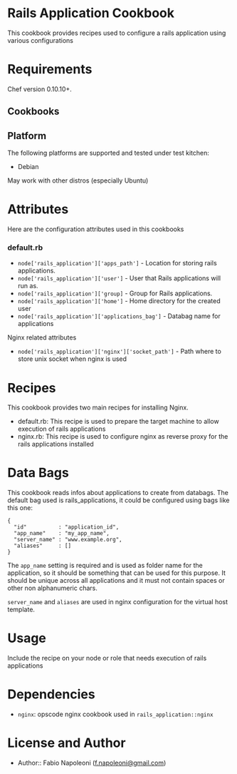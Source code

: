 Rails Application Cookbook
==========================

This cookbook provides recipes used to configure a rails application
using various configurations

Requirements
============

Chef version 0.10.10+.

Cookbooks
---------

Platform
--------

The following platforms are supported and tested under test kitchen:

* Debian

May work with other distros (especially Ubuntu)

Attributes
==========

Here are the configuration attributes used in this cookbooks

### default.rb

* `node['rails_application']['apps_path']` - Location for storing rails applications.
* `node['rails_application']['user']` - User that Rails applications will run as.
* `node['rails_application']['group]` - Group for Rails applications.
* `node['rails_application']['home']` - Home directory for the created user
* `node['rails_application']['applications_bag']` - Databag name for applications

Nginx related attributes

* `node['rails_application']['nginx']['socket_path']` - Path where to store unix socket when nginx is used

Recipes
=======

This cookbook provides two main recipes for installing Nginx.

* default.rb: This recipe is used to prepare the target machine to allow
 execution of rails applications
* nginx.rb: This recipe is used to configure nginx as reverse proxy for the
 rails applications installed

Data Bags
=========

This cookbook reads infos about applications to create from databags. The default bag used
is rails_applications, it could be configured using bags like this one:

    {
      "id"          : "application_id",
      "app_name"    : "my_app_name",
      "server_name" : "www.example.org",
      "aliases"     : []
    }

The `app_name` setting is required and is used as folder name for the application, so it should
be something that can be used for this purpose. It should be unique across all applications and
 it must not contain spaces or other non alphanumeric chars.

`server_name` and `aliases` are used in nginx configuration for the virtual host template.

Usage
=====

Include the recipe on your node or role that needs execution of rails applications

Dependencies
============

* `nginx`: opscode nginx cookbook used in `rails_application::nginx`

License and Author
==================

- Author:: Fabio Napoleoni (<f.napoleoni@gmail.com>)
